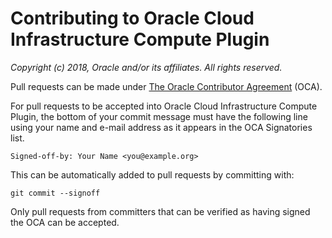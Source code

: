 # Contributing to Oracle Cloud Infrastructure Compute Plugin

*Copyright (c) 2018, Oracle and/or its affiliates. All rights reserved.*

Pull requests can be made under [The Oracle Contributor Agreement](https://www.oracle.com/technetwork/community/oca-486395.html)  (OCA).

For pull requests to be accepted into Oracle Cloud Infrastructure Compute Plugin, the bottom of your commit message must have the following line using your name and e-mail address as it appears in the OCA Signatories list.


    Signed-off-by: Your Name <you@example.org>

This can be automatically added to pull requests by committing with:


    git commit --signoff

Only pull requests from committers that can be verified as having signed the OCA can be accepted.
